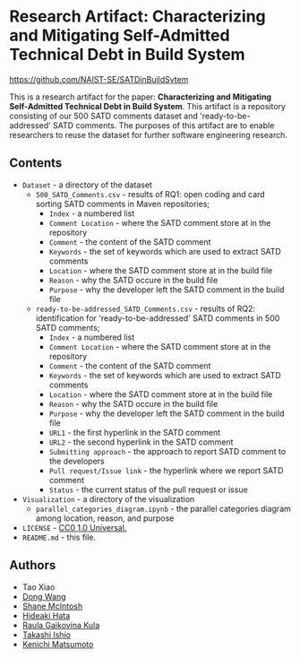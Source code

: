 # Research Artifact: Characterizing and Mitigating Self-Admitted Technical Debt in Build System

https://github.com/NAIST-SE/SATDinBuildSytem

This is a research artifact for the paper: **Characterizing and Mitigating Self-Admitted Technical Debt in Build System**. This artifact is a repository consisting of our
500 SATD comments dataset and 'ready-to-be-addressed' SATD comments. The purposes of this artifact are to enable researchers to reuse the dataset for further software engineering research.

## Contents
* `Dataset` - a directory of the dataset
	* `500_SATD_Comments.csv` - results of RQ1: open coding and card sorting SATD comments in Maven repositories;
		* `Index` - a numbered list
		* `Comment Location` - where the SATD comment store at in the repository
		* `Comment` - the content of the SATD comment
		* `Keywords` - the set of keywords which are used to extract SATD comments
		* `Location` - where the SATD comment store at in the build file
		* `Reason` - why the SATD occure in the build file
		* `Purpose` - why the developer left the SATD comment in the build file
	* `ready-to-be-addressed_SATD_Comments.csv` - results of RQ2: identification for 'ready-to-be-addressed' SATD comments in 500 SATD comments;
		* `Index` - a numbered list
		* `Comment Location` - where the SATD comment store at in the repository
		* `Comment` - the content of the SATD comment
		* `Keywords` - the set of keywords which are used to extract SATD comments
		* `Location` - where the SATD comment store at in the build file
		* `Reason` - why the SATD occure in the build file
		* `Purpose` - why the developer left the SATD comment in the build file
		* `URL1` - the first hyperlink in the SATD comment
		* `URL2` - the second hyperlink in the SATD comment
		* `Submitting approach` - the approach to report SATD comment to the developers
		* `Pull request/Issue link` - the hyperlink where we report SATD comment
		* `Status` - the current status of the pull request or issue
* `Visualization` - a directory of the visualization
	* `parallel_categories_diagram.ipynb` - the parallel categories diagram among location, reason, and purpose
* `LICENSE` - [CC0 1.0 Universal.](https://creativecommons.org/publicdomain/zero/1.0/)
* `README.md` - this file.
## Authors
- Tao Xiao
- [Dong Wang](https://dong-w.github.io/)
- [Shane McIntosh](http://shanemcintosh.org/)
- [Hideaki Hata](https://hideakihata.github.io/)
- [Raula Gaikovina Kula](https://raux.github.io/)
- [Takashi Ishio](https://takashi-ishio.github.io/)
- [Kenichi Matsumoto](https://matsumotokenichi.github.io/)